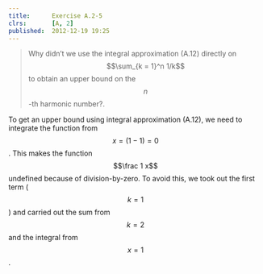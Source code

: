 ```yaml
---
title:      Exercise A.2-5
clrs:       [A, 2]
published:  2012-12-19 19:25
---
```


>Why didn’t we use the integral approximation (A.12) directly on $$\sum_{k = 1}^n 1/k$$ to obtain an upper bound on the $$n$$-th harmonic number?.

To get an upper bound using integral approximation (A.12), we need to integrate the function from $$x = (1 - 1) = 0$$. This makes the function $$\frac 1 x$$ undefined because of division-by-zero. To avoid this, we took out the first term ($$k = 1$$) and carried out the sum from $$k = 2$$ and the integral from $$x = 1$$.